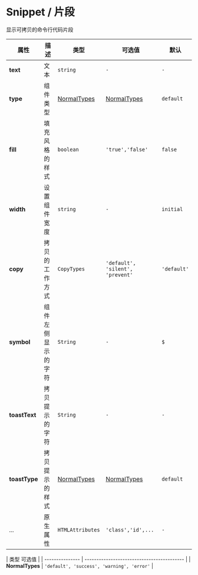 # Snippet / 片段

显示可拷贝的命令行代码片段

<playground title="默认的" desc="展示一个命令" name="ex-snippet-default" />

<playground
  title="拷贝"
  desc="片段具有拷贝功能,同时支持静默拷贝和禁止"
  name="ex-snippet-copy"
/>

<playground
  title="类型"
  desc="以颜色区分不同的类型"
  name="ex-snippet-type"
/>

<playground
  title="填充"
  name="ex-snippet-filled"
/>

<attributes>
  
<attributes-title title="Snippet Props" />

| 属性          | 描述               | 类型                        | 可选值                           | 默认        |
| ------------- | ------------------ | --------------------------- | -------------------------------- | ----------- |
| **text**      | 文本               | `string`                    | `-`                              | `-`         |
| **type**      | 组件类型           | [NormalTypes](#normaltypes) | [NormalTypes](#normaltypes)      | `default`   |
| **fill**      | 填充风格的样式     | `boolean`                   | `'true','false'`                 | `false`     |
| **width**     | 设置组件宽度       | `string`                    | `-`                              | `initial`   |
| **copy**      | 拷贝的工作方式     | `CopyTypes`                 | `'default', 'silent', 'prevent'` | `'default'` |
| **symbol**    | 组件左侧显示的字符 | `String`                    | `-`                              | `$`         |
| **toastText** | 拷贝提示的字符     | `String`                    | `-`                              | `-`         |
| **toastType** | 拷贝提示的样式     | [NormalTypes](#normaltypes) | [NormalTypes](#normaltypes)      | `default`   |
| ...           | 原生属性           | `HTMLAttributes`            | `'class','id',...`               | `-`         |

</attributes>

<attributes>

<attributes-title title="NormalTypes" />

| 类型 可选值     |
| --------------- | ------------------------------------------ |
| **NormalTypes** | `'default', 'success', 'warning', 'error'` |

</attributes>
